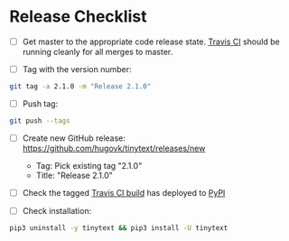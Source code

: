 # Release Checklist

* [ ] Get master to the appropriate code release state. [Travis CI](https://travis-ci.org/hugovk/tinytext) should be running cleanly for all merges to master.

* [ ] Tag with the version number:
```bash
git tag -a 2.1.0 -m "Release 2.1.0"
```

* [ ] Push tag:
 ```bash
git push --tags
```

* [ ] Create new GitHub release: https://github.com/hugovk/tinytext/releases/new
  * Tag: Pick existing tag "2.1.0"
  * Title: "Release 2.1.0"

* [ ] Check the tagged [Travis CI build](https://travis-ci.org/hugovk/tinytext) has deployed to [PyPI](https://pypi.org/project/tinytext/#history)

* [ ] Check installation:
```bash
pip3 uninstall -y tinytext && pip3 install -U tinytext
```
